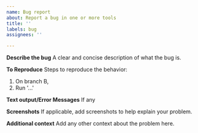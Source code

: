 ```yaml
---
name: Bug report
about: Report a bug in one or more tools
title: ''
labels: bug
assignees: ''

---
```


**Describe the bug**
A clear and concise description of what the bug is.

**To Reproduce**
Steps to reproduce the behavior:
1. On branch B,
1. Run '...'

**Text output/Error Messages**
If any

**Screenshots**
If applicable, add screenshots to help explain your problem.

**Additional context**
Add any other context about the problem here.
